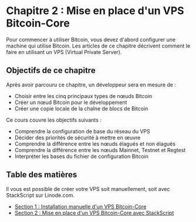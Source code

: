 # Chapitre 2 : Mise en place d'un VPS Bitcoin-Core

Pour commencer à utiliser Bitcoin, vous devez d'abord configurer une machine qui utilise Bitcoin. Les articles de ce chapitre décrivent comment le faire en utilisant un VPS (Virtual Private Server).

## Objectifs de ce chapitre

Après avoir parcouru ce chapitre, un développeur sera en mesure de :

- Choisir entre les cinq principaux types de nœuds Bitcoin
- Créer un nœud Bitcoin pour le développement
- Créer une copie locale de la chaîne de blocs de Bitcoin

Ce cours couvre les objectifs suivants :

- Comprendre la configuration de base du réseau du VPS
- Décider des priorités de sécurité à mettre en œuvre
- Comprendre la différence entre les nœuds élagués et non élagués
- Comprendre la différence entre les nœuds Mainnet, Testnet et Regtest
- Interpréter les bases du fichier de configuration Bitcoin

## Table des matières

Il vous est possible de créer votre VPS soit manuellement, soit avec StackScript sur Linode.com.



   * [Section 1 : Installation manuelle d'un VPS Bitcoin-Core](02_1_Installation_manuelle_d_un_VPS_Bitcoin-Core.md)
   * [Section 2 : Mise en place d'un VPS Bitcoin-Core avec StackScript](02_2_Configuration_d_un_VPS_Bitcoin-Core_avec_StackScript.md)
